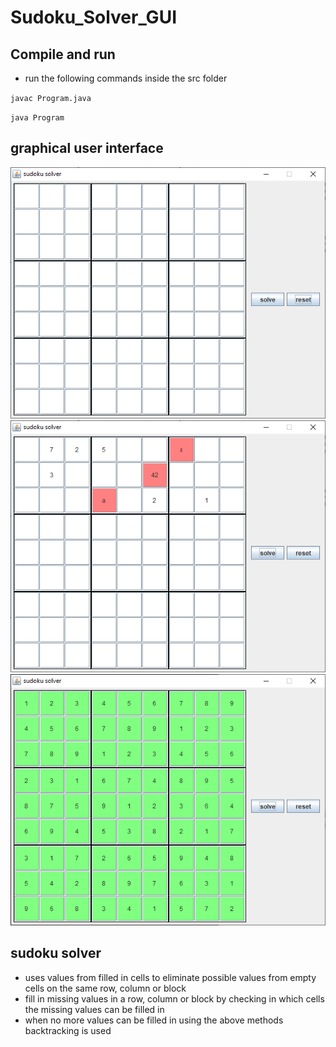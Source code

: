 # Sudoku_Solver_GUI

## Compile and run
- run the following commands inside the src folder

``
javac Program.java
``

``
java Program
``

## graphical user interface

![solver gui](images/solver_gui.png)
![solver gui - invalid input](images/solver_gui_invalid_input.png)
![solver gui - solved sudoku](images/solver_gui_solved.png)

## sudoku solver

- uses values from filled in cells to eliminate possible values from empty cells on the same row, column or block
- fill in missing values in a row, column or block by checking in which cells the missing values can be filled in
- when no more values can be filled in using the above methods backtracking is used
